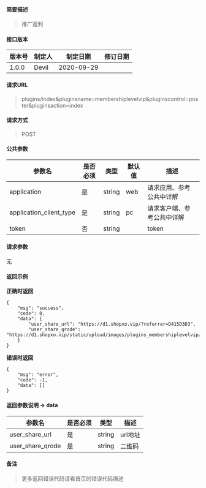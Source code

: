 #### 简要描述

> 推广返利

#### 接口版本

| 版本号 | 制定人 | 制定日期 | 修订日期 |
| --- | --- | --- | --- |
| 1.0.0 | Devil | 2020-09-29 |  |

#### 请求URL

> plugins/index&pluginsname=membershiplevelvip&pluginscontrol=poster&pluginsaction=index

#### 请求方式

> POST

#### 公共参数

| 参数名 | 是否必须 | 类型 | 默认值 | 描述 |
| --- | --- | --- | --- | --- |
| application | 是 | string | web | 请求应用、参考公共中详解 |
| application\_client\_type | 是 | string | pc | 请求客户端、参考公共中详解 |
| token | 否 | string |  | token |

#### 请求参数

无

#### 返回示例

**正确时返回**

```
{
    "msg": "success",
    "code": 0,
    "data": {
        "user_share_url": "https://d1.shopxo.vip/?referrer=D415D3D3",
        "user_share_qrode": "https://d1.shopxo.vip/static/upload/images/plugins_membershiplevelvip/qrcode/weixin/2021/07/29/202107291314571.png"
    }
}
```

**错误时返回**

```
{
    "msg": "error",
    "code": -1,
    "data": []
}
```

#### 返回参数说明 -> data

| 参数名 | 是否必须 | 类型 | 描述 |
| --- | --- | --- | --- |
| user\_share\_url | 是 | string | url地址 |
| user\_share\_qrode | 是 | string | 二维码 |

#### 备注

> 更多返回错误代码请看首页的错误代码描述